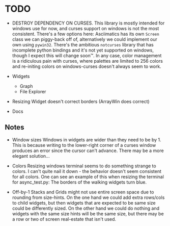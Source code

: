 TODO
====
* DESTROY DEPENDENCY ON CURSES.
    This library is mostly intended for windows use for now, and curses support on windows is not the most consistent.
    There's a few options here:  Asciimatics has its own `Screen` class we can piggy-back off of, alternatively we could implement our own using `pywin32`.
    There's the ambitious `notcurses` library that has incomplete python bindings and it's not yet supported on windows, though I expect this will change
    soon™.  In any case, color management is a ridiculous pain with curses, where palettes are limited to 256 colors and re-initing colors on windows-curses
    doesn't always seem to work.

* Widgets
    * Graph
    * File Explorer

* Resizing Widget doesn't correct borders (ArrayWin does correct)

* Docs

Notes
-----
* Window sizes
    Windows in widgets are wider than they need to be by 1.  This is because writing to the lower-right corner of a curses window produces an error since the cursor
    can't advance.  There may be a more elegant solution...

* Colors
    Resizing windows terminal seems to do something strange to colors.  I can't quite nail it down - the behavior doesn't seem consistent for all colors.
    One can see an example of this when resizing the terminal for async_test.py:  The borders of the walking widgets turn blue.

* Off-by-1
    Stacks and Grids might not use entire screen space due to rounding from size-hints.  On the one hand we could add extra rows/cols to child widgets, but then
    widgets that are expected to be same size could be differently sized.  On the other hand we could do nothing and widgets with the same size hints will be the same size, but there may be a row or two of screen real-estate that isn't used.
